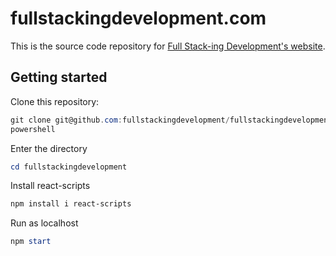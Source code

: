 # fullstackingdevelopment.com
This is the source code repository for [Full Stack-ing Development's website](https://fullstackingdevelopment.com/).

## Getting started
Clone this repository:
```powershell
git clone git@github.com:fullstackingdevelopment/fullstackingdevelopment.git
powershell
```

Enter the directory
```powershell
cd fullstackingdevelopment
```

Install react-scripts
```powershell
npm install i react-scripts
```

Run as localhost
```powershell
npm start
```
